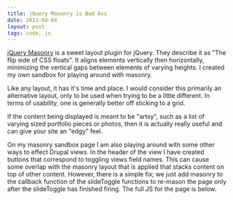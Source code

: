 ```yaml
---
title: jQuery Masonry is Bad Ass
date: 2011-04-04
layout: post
tags: code, js
---
```

<a href="http://desandro.com/resources/jquery-masonry/">jQuery Masonry</a> is a sweet layout plugin for jQuery. They describe it as "The flip side of CSS floats". It aligns elements vertically then horizontally, minimizing the vertical gaps between elements of varying heights. I created my own sandbox for playing around with masonry.

Like any layout, it has it's time and place. I would consider this primarily an alternative layout, only to be used when trying to be a little different. In terms of usability, one is generally better off sticking to a grid.

If the content being displayed is meant to be "artsy", such as a list of varying sized portfolio pieces or photos, then it is actually really useful and can give your site an "edgy" feel.

On my masonry sandbox page I am also playing around with some other ways to effect Drupal views. In the header of the view I have created buttons that correspond to toggling views field names. This can cause some overlap with the masonry layout that is applied that stacks content on top of other content. However, there is a simple fix; we just add masonry to the callback function of the slideToggle functions to re-mason the page only after the slideToggle has finished firing. The full JS for the page is below.

<script src="http://pastebin.com/embed_js.php?i=DCTAvLFV"></script>
